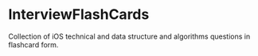 # InterviewFlashCards

 Collection of iOS technical and data structure and algorithms questions in flashcard form. 
